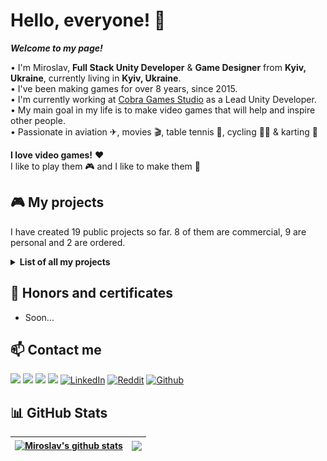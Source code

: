 # Hello, everyone! 👋
<b><i>Welcome to my page!</i></b>

• I'm Miroslav, <b>Full Stack Unity Developer</b> & <b>Game Designer</b> from <b>Kyiv, Ukraine</b>, currently living in <b>Kyiv, Ukraine</b>.<br>
• I've been making games for over 8 years, since 2015.<br>
• I'm currently working at [Cobra Games Studio](https://twitter.com/cobragamesdev) as a Lead Unity Developer.<br>
• My main goal in my life is to make video games that will help and inspire other people.<br>
• Passionate in aviation ✈, movies 🎬, table tennis 🏓, cycling 🚴‍♂️ & karting 🏁

<b>I love video games!</b> ❤<br> 
I like to play them 🎮 and I like to make them 🔨<br>

## 🎮 My projects
I have created 19 public projects so far. 8 of them are commercial, 9 are personal and 2 are ordered.

<details>
  <summary><b>List of all my projects</b></summary>
  
| | Title | Year | Type | Platform | Genre | Status | URL |
| :---: | :--- | :---: | :---: | :---: | :---: | :---: | :---: |
| 🚇 | Idle Subway Tycoon | 2023 | Game | Mobile | Tycoon | Commercial | [<img align="center" src="https://github.com/MiroslavShard/miroslavshard/blob/main/google-play.png" width="30%" height="30%">](https://play.google.com/store/apps/details?id=com.cobragames.idle.subway.tycoon.train.station.empire.underground.railway.tran.railroad.simulator)
| ✈ | Idle Airplane Factory | 2023 | Game | Mobile | Tycoon | Commercial | [<img align="center" src="https://github.com/MiroslavShard/miroslavshard/blob/main/google-play.png" width="30%" height="30%">](https://play.google.com/store/apps/details?id=com.cobragames.idle.airplane.factory.tycoon.aircraft.airport.empire.airlines)
| 🚚 | Tiny Truck Simulator | 2023 | Game | Mobile | Simulator | Commercial | [<img align="center" src="https://github.com/MiroslavShard/miroslavshard/blob/main/google-play.png" width="30%" height="30%">](https://play.google.com/store/apps/details?id=com.cobragames.truck) |
| |
| 🐍 | Car Snake Online | 2022 | Game | Mobile | Hyper Casual | Commercial | [<img align="center" src="https://github.com/MiroslavShard/miroslavshard/blob/main/google-play.png" width="30%" height="30%">](https://play.google.com/store/apps/details?id=com.cobragames.snake) |
| |
| 💾 | Save Gamedev | 2021 | Game | Desktop | Shooter | Personal | [<img align="center" src="https://github.com/MiroslavShard/miroslavshard/blob/main/github.png" width="30%" height="30%">](https://github.com/MiroslavShard/genesis-game-jam-2021) |
| 🚇 | Euro Subway Simulator | 2021 | Game | Mobile | Simulator | Commercial | [<img align="center" src="https://github.com/MiroslavShard/miroslavshard/blob/main/google-play.png" width="30%" height="30%">](https://play.google.com/store/apps/details?id=com.cobragames.subway) |
| 🧪 | Chemistry AR | 2021 | App | Mobile | AR | Personal | [<img align="center" src="https://github.com/MiroslavShard/miroslavshard/blob/main/github.png" width="30%" height="30%">](https://github.com/MiroslavShard/chemistry-ar) |
| |
| 🐟 | Clean a Fish | 2020 | Game | Mobile | Simulator | Freelance | [<img align="center" src="https://github.com/MiroslavShard/miroslavshard/blob/main/google-play.png" width="30%" height="30%">](https://play.google.com/store/apps/details?id=com.figasegames.cleanafish) |
| 📚 | English for Kids VR | 2020 | Game | Mobile | VR | Freelance | [<img align="center" src="https://github.com/MiroslavShard/miroslavshard/blob/main/youtube.png" width="30%" height="30%">](https://youtu.be/iliEnVbnyqs) |
| 📱 | Overda Mobile | 2020 | App | Mobile | Tools | Commercial | [<img align="center" src="https://github.com/MiroslavShard/miroslavshard/blob/main/google-play.png" width="30%" height="30%">](https://play.google.com/store/apps/details?id=com.overda.mobile) |
| |
| 🌎 | Liquid Galaxy AR | 2019 | App | Mobile | AR | Personal | [<img align="center" src="https://github.com/MiroslavShard/miroslavshard/blob/main/youtube.png" width="30%" height="30%">](https://youtu.be/bZKDtK1u8EM) |
| 🚀 | Way to space | 2019 | Game | Mobile | Simulator | Personal | [<img align="center" src="https://github.com/MiroslavShard/miroslavshard/blob/main/youtube.png" width="30%" height="30%">](https://youtu.be/mhRB09zAk0o) |
| |
| 💵 | Business Clicker: Evolution | 2018 | Game | Mobile | Clicker | Commercial | [<img align="center" src="https://github.com/MiroslavShard/miroslavshard/blob/main/google-play.png" width="30%" height="30%">](https://play.google.com/store/apps/details?id=org.cobragames.businessclickerevolution) |
| 🛡 | Clash of Towns | 2018 | Game | Mobile | Tower Defence | Personal | - |
| 📷 | Dollar AR | 2018 | App | Mobile | AR | Personal | - |
| 🍀 | Biology AR | 2018 | App | Mobile | AR | Personal | - |
| |
| 💵 | Business Clicker: Classic | 2017 | Game | Mobile | Clicker | Commercial | [<img align="center" src="https://github.com/MiroslavShard/miroslavshard/blob/main/google-play.png" width="30%" height="30%">](https://play.google.com/store/apps/details?id=com.CobraGames.BusinessClicker) |
| |
| 🔬 | The Laboratory of «Science Job» | 2016 | Game | Desktop | Platform Game | Personal | - |
| 🔍 | Open World | 2016 | Game | Desktop | Exploration | Personal | - |
</details>

## 🥇 Honors and certificates
- Soon...

## 📫 Contact me
<a href="mailto:miroslavshard@gmail.com"><img src="https://img.shields.io/badge/Gmail-D14836?&style=for-the-badge&logo=gmail&logoColor=white"></a> <a href="https://t.me/miroslavshard"><img src="https://img.shields.io/badge/Telegram-2CA5E0?style=for-the-badge&logo=telegram&logoColor=white"></a> <a href="https://www.instagram.com/miroslavshard/"><img src="https://img.shields.io/badge/instagram-%23E4405F.svg?&style=for-the-badge&logo=instagram&logoColor=white"></a> <a href="https://www.twitter.com/miroslavshard"><img src="https://img.shields.io/badge/twitter-%231DA1F2.svg?&style=for-the-badge&logo=twitter&logoColor=white"></a> <a href="https://linkedin.com/in/miroslavshard" target="_blank"><img alt="LinkedIn" src="https://img.shields.io/badge/LinkedIn-0077B5?&style=for-the-badge&logo=LinkedIn&logoColor=white"/></a> <a href="https://reddit.com/user/miroslavshard" target="_blank"><img alt="Reddit" src="https://img.shields.io/badge/Reddit-FF4500?&style=for-the-badge&logo=reddit&logoColor=white"/></a> <a href="https://github.com/miroslavshard" target="_blank"><img alt="Github" src="https://img.shields.io/badge/GitHub-%2312100E.svg?&style=for-the-badge&logo=Github&logoColor=white"/></a>

## 📊 GitHub Stats
| <a href="https://github.com/miroslavshard/github-readme-stats"><img align="center" src="https://github-readme-stats.vercel.app/api?username=miroslavshard&show_icons=true&include_all_commits=true&count_private=true&theme=buefy&hide_border=true" alt="Miroslav's github stats" /></a> | <a href="https://github.com/miroslavshard/github-readme-stats"><img align="center" src="https://github-readme-stats.vercel.app/api/top-langs/?username=miroslavshard&layout=compact&theme=buefy&hide_border=true" /></a> |
| ------------- | ------------- |
